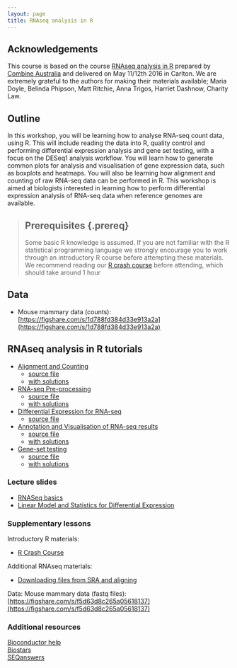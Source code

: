 ```yaml
---
layout: page
title: RNAseq analysis in R
---
```


<!--![](images/CRUK_Cambridge_Major Centre logo.jpg)-->


## Acknowledgements

This course is based on the course [RNAseq analysis in R](http://combine-australia.github.io/2016-05-11-RNAseq/) prepared by [Combine Australia](https://combine.org.au/) and delivered on May 11/12th 2016 in Carlton. We are extremely grateful to the authors for making their materials available; Maria Doyle, Belinda Phipson, Matt Ritchie, Anna Trigos, Harriet Dashnow, Charity Law.

<!--![](images/combine_banner.png)-->

## Outline

In this workshop, you will be learning how to analyse RNA-seq count data, using R. This will include reading the data into R, quality control and performing differential expression analysis and gene set testing, with a focus on the DESeq1 analysis workflow. You will learn how to generate common plots for analysis and visualisation of gene expression data, such as boxplots and heatmaps. You will also be learning how alignment and counting of raw RNA-seq data can be performed in R. This workshop is aimed at biologists interested in learning how to perform differential expression analysis of RNA-seq data when reference genomes are available.

> ## Prerequisites {.prereq}
>
> Some basic R knowledge is assumed.
> If you are not familiar with the R statistical programming language we
> strongly encourage you to work through an introductory R course before
> attempting these materials.
> We recommend reading our [R crash course](https://bioinformatics-core-shared-training.github.io/r-crash-course/)
> before attending, which should take around 1 hour
>

## Data

- Mouse mammary data (counts): [https://figshare.com/s/1d788fd384d33e913a2a](https://figshare.com/s/1d788fd384d33e913a2a)

## RNAseq analysis in R tutorials

- [Alignment and Counting](align-and-count.nb.html)
    + [source file](align-and-count.Rmd)
    + [with solutions](align-and-count_wiSolution.Rmd)
- [RNA-seq Pre-processing](rna-seq-preprocessing.nb.html)
    + [source file](rna-seq-preprocessing.Rmd)
    + [with solutions](rna-seq-preprocessing_wiSolution.Rmd)
- [Differential Expression for RNA-seq](rna-seq-de.nb.html)
    + [source file](rna-seq-de.Rmd)
- [Annotation and Visualisation of RNA-seq results](rna-seq-annotation-visualisation.nb.html)
    + [source file](rna-seq-annotation-visualisation.Rmd)
    + [with solutions](rna-seq-annotation-visualisation-solutions.Rmd)
- [Gene-set testing](rna-seq-gene-set-testing.nb.html)
    + [source file](rna-seq-gene-set-testing.Rmd)
    + [with solutions](rna-seq-gene-set-testing_wiSolution.Rmd)
    
### Lecture slides

- [RNASeq basics](slides/rnaSeq_May2017.pdf)
- [Linear Model and Statistics for Differential Expression](slides/LinearModels.pdf)

### Supplementary lessons

Introductory R materials:

- [R Crash Course](https://bioinformatics-core-shared-training.github.io/r-crash-course/)

Additional RNAseq materials:

- [Downloading files from SRA and aligning](getting-raw-reads.nb.html)

Data: Mouse mammary data (fastq files): [https://figshare.com/s/f5d63d8c265a05618137](https://figshare.com/s/f5d63d8c265a05618137)

### Additional resources

[Bioconductor help](https://www.bioconductor.org/help/)  
[Biostars](https://www.biostars.org/)  
[SEQanswers](http://seqanswers.com/)  
